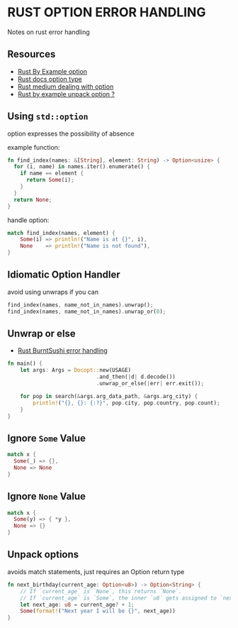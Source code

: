 # RUST OPTION ERROR HANDLING

Notes on rust error handling

## Resources

- [Rust By Example option](https://doc.rust-lang.org/rust-by-example/std/option.html)
- [Rust docs option type](https://doc.rust-lang.org/1.5.0/book/error-handling.html#the-option-type)
- [Rust medium dealing with option](https://medium.com/adventures-in-rust/deal-with-it-option-type-in-rust-4246e1dd9e47)
- [Rust by example unpack option ?](https://doc.rust-lang.org/rust-by-example/error/option_unwrap/question_mark.html)

## Using `std::option`

option expresses the possibility of absence

example function:

```rust
fn find_index(names: &[String], element: String) -> Option<usize> {
  for (i, name) in names.iter().enumerate() {
    if name == element {
      return Some(i);
    }
  }
  return None;
}
```

handle option:

```rust
match find_index(names, element) {
    Some(i) => println!("Name is at {}", i),
    None    => println!("Name is not found"),
}
```

## Idiomatic Option Handler

avoid using unwraps if you can

```rust
find_index(names, name_not_in_names).unwrap();
find_index(names, name_not_in_names).unwrap_or(0);
```

## Unwrap or else

- [Rust BurntSushi error handling](https://blog.burntsushi.net/rust-error-handling/)

```rust
fn main() {
    let args: Args = Docopt::new(USAGE)
                            .and_then(|d| d.decode())
                            .unwrap_or_else(|err| err.exit());

    for pop in search(&args.arg_data_path, &args.arg_city) {
        println!("{}, {}: {:?}", pop.city, pop.country, pop.count);
    }
}
```

## Ignore `Some` Value

```rust
match x {
  Some(_) => {},
  None => None
}
```

## Ignore `None` Value

```rust
match x {
  Some(y) => { *y },
  None => {}
}
```

## Unpack options

avoids match statements, just requires an Option return type

```rust
fn next_birthday(current_age: Option<u8>) -> Option<String> {
	// If `current_age` is `None`, this returns `None`.
	// If `current_age` is `Some`, the inner `u8` gets assigned to `next_age`
    let next_age: u8 = current_age? + 1;
    Some(format!("Next year I will be {}", next_age))
}
```
